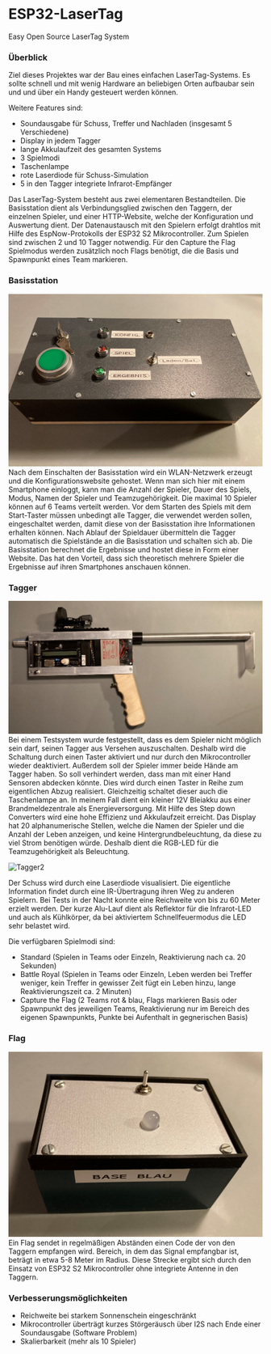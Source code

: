 # ESP32-LaserTag
Easy Open Source LaserTag System
### Überblick
Ziel dieses Projektes war der Bau eines einfachen LaserTag-Systems. Es sollte schnell und mit wenig Hardware an beliebigen Orten aufbaubar sein und  und über ein Handy gesteuert werden können.

Weitere Features sind:

- Soundausgabe für Schuss, Treffer und Nachladen (insgesamt 5 Verschiedene)
- Display in jedem Tagger
- lange Akkulaufzeit des gesamten Systems
- 3 Spielmodi
- Taschenlampe
- rote Laserdiode für Schuss-Simulation
- 5 in den Tagger integriete Infrarot-Empfänger
    
Das LaserTag-System besteht aus zwei elementaren Bestandteilen. Die Basisstation dient als Verbindungsglied zwischen den Taggern, der einzelnen Spieler, und einer HTTP-Website, welche der Konfiguration und Auswertung dient. Der Datenaustausch mit den Spielern erfolgt drahtlos mit Hilfe des EspNow-Protokolls der ESP32 S2 Mikrocontroller. Zum Spielen sind zwischen 2 und 10 Tagger notwendig. Für den Capture the Flag Spielmodus werden zusätzlich noch Flags benötigt, die die Basis und Spawnpunkt eines Team markieren.

### Basisstation
![Basisstation](/Basisstation/Basisstation_Beispiel.JPG)
Nach dem Einschalten der Basisstation wird ein WLAN-Netzwerk erzeugt und die Konfigurationswebsite gehostet. Wenn man sich hier mit einem Smartphone einloggt, kann man die Anzahl der Spieler, Dauer des Spiels, Modus, Namen der Spieler und Teamzugehörigkeit. Die maximal 10 Spieler können auf 6 Teams verteilt werden. Vor dem Starten des Spiels mit dem Start-Taster müssen unbedingt alle Tagger, die verwendet werden sollen, eingeschaltet werden, damit diese von der Basisstation ihre Informationen erhalten können. Nach Ablauf der Spieldauer übermitteln die Tagger automatisch die Spielstände an die Basisstation und schalten sich ab. Die Basisstation berechnet die Ergebnisse und hostet diese in Form einer Website. Das hat den Vorteil, dass sich theoretisch mehrere Spieler die Ergebnisse auf ihren Smartphones anschauen können.

### Tagger
![Tagger1](/Tagger/Tagger_Beispiel1.JPG)
Bei einem Testsystem wurde festgestellt, dass es dem Spieler nicht möglich sein darf, seinen Tagger aus Versehen auszuschalten. Deshalb wird die Schaltung durch einen Taster aktiviert und nur durch den Mikrocontroller wieder deaktiviert. Außerdem soll der Spieler immer beide Hände am Tagger haben. So soll verhindert werden, dass man mit einer Hand Sensoren abdecken könnte. Dies wird durch einen Taster in Reihe zum eigentlichen Abzug realisiert. Gleichzeitig schaltet dieser auch die Taschenlampe an. In meinem Fall dient ein kleiner 12V Bleiakku aus einer Brandmeldezentrale als Energieversorgung. Mit Hilfe des Step down Converters wird eine hohe Effizienz und Akkulaufzeit erreicht. Das Display hat 20 alphanumerische Stellen, welche die Namen der Spieler und die Anzahl der Leben anzeigen, und keine Hintergrundbeleuchtung, da diese zu viel Strom benötigen würde. Deshalb dient die RGB-LED für die Teamzugehörigkeit als Beleuchtung.

![Tagger2](/Tagger/Tagger_Beispiel2.JPG)

Der Schuss wird durch eine Laserdiode visualisiert. Die eigentliche Information findet durch eine IR-Übertragung ihren Weg zu anderen Spielern. Bei Tests in der Nacht konnte eine Reichweite von bis zu 60 Meter erzielt werden. Der kurze Alu-Lauf dient als Reflektor für die Infrarot-LED und auch als Kühlkörper, da bei aktiviertem Schnellfeuermodus die LED sehr belastet wird.

Die verfügbaren Spielmodi sind:

- Standard (Spielen in Teams oder Einzeln, Reaktivierung nach ca. 20 Sekunden)
- Battle Royal (Spielen in Teams oder Einzeln, Leben werden bei Treffer weniger, kein Treffer in gewisser Zeit fügt ein Leben hinzu, lange Reaktivierungszeit ca. 2 Minuten)
- Capture the Flag (2 Teams rot & blau, Flags markieren Basis oder Spawnpunkt des jeweiligen Teams, Reaktivierung nur im Bereich des eigenen Spawnpunkts, Punkte bei Aufenthalt in gegnerischen Basis)

### Flag
![Flag](/Flag/Flag_Beispiel.JPG)
Ein Flag sendet in regelmäßigen Abständen einen Code der von den Taggern empfangen wird. Bereich, in dem das Signal empfangbar ist, beträgt in etwa 5-8 Meter im Radius. Diese Strecke ergibt sich durch den Einsatz von ESP32 S2 Mikrocontroller ohne integriete Antenne in den Taggern.

### Verbesserungsmöglichkeiten

- Reichweite bei starkem Sonnenschein eingeschränkt
- Mikrocontroller überträgt kurzes Störgeräusch über I2S nach Ende einer Soundausgabe (Software Problem)
- Skalierbarkeit (mehr als 10 Spieler)
